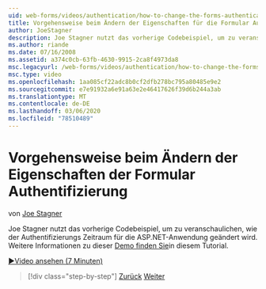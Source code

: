 ```yaml
---
uid: web-forms/videos/authentication/how-to-change-the-forms-authentication-properties
title: Vorgehensweise beim Ändern der Eigenschaften für die Formular Authentifizierung | Microsoft-Dokumentation
author: JoeStagner
description: Joe Stagner nutzt das vorherige Codebeispiel, um zu veranschaulichen, wie der Authentifizierungs Zeitraum für die ASP.NET-Anwendung geändert wird. Weitere Informationen zu...
ms.author: riande
ms.date: 07/16/2008
ms.assetid: a374c0cb-63fb-4630-9915-2ca8f4973da8
msc.legacyurl: /web-forms/videos/authentication/how-to-change-the-forms-authentication-properties
msc.type: video
ms.openlocfilehash: 1aa085cf22adc8b0cf2dfb278bc795a80485e9e2
ms.sourcegitcommit: e7e91932a6e91a63e2e46417626f39d6b244a3ab
ms.translationtype: MT
ms.contentlocale: de-DE
ms.lasthandoff: 03/06/2020
ms.locfileid: "78510489"
---
```

# <a name="how-to-change-the-forms-authentication-properties"></a>Vorgehensweise beim Ändern der Eigenschaften der Formular Authentifizierung

von [Joe Stagner](https://github.com/JoeStagner)

Joe Stagner nutzt das vorherige Codebeispiel, um zu veranschaulichen, wie der Authentifizierungs Zeitraum für die ASP.NET-Anwendung geändert wird. Weitere Informationen zu dieser [Demo finden Sie](../../overview/older-versions-security/introduction/forms-authentication-configuration-and-advanced-topics-vb.md)in diesem Tutorial.

[&#9654;Video ansehen (7 Minuten)](https://channel9.msdn.com/Blogs/ASP-NET-Site-Videos/how-to-change-the-forms-authentication-properties)

> [!div class="step-by-step"]
> [Zurück](using-basic-forms-authentication-in-aspnet.md)
> [Weiter](how-to-setup-and-use-cookie-less-authentication-in-an-aspnet-application.md)
